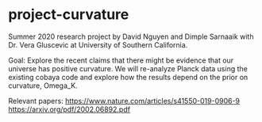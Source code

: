 # project-curvature
Summer 2020 research project by David Nguyen and Dimple Sarnaaik with Dr. Vera Gluscevic at University of Southern California.

Goal: Explore the recent claims that there might be evidence that our universe has positive curvature. We will re-analyze Planck data using the existing cobaya code and explore how the results depend on the prior on curvature, Omega_K.

Relevant papers:
 https://www.nature.com/articles/s41550-019-0906-9
 https://arxiv.org/pdf/2002.06892.pdf
